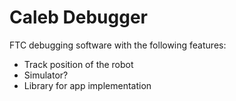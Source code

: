 # Caleb Debugger<br/>
FTC debugging software with the following features:
<ul>
<li>Track position of the robot</li>
<li>Simulator?</li>
<li>Library for app implementation</li>
</ul>